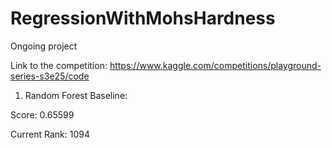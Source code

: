 # RegressionWithMohsHardness

Ongoing project

Link to the competition: https://www.kaggle.com/competitions/playground-series-s3e25/code

1. Random Forest Baseline:
   
Score: 0.65599

Current Rank: 1094
